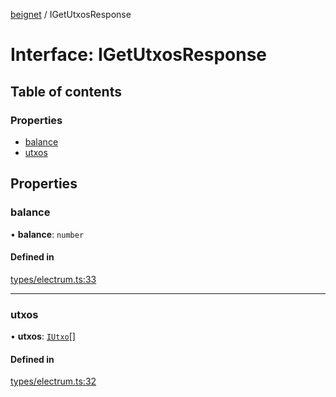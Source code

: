 [beignet](../README.md) / IGetUtxosResponse

# Interface: IGetUtxosResponse

## Table of contents

### Properties

- [balance](IGetUtxosResponse.md#balance)
- [utxos](IGetUtxosResponse.md#utxos)

## Properties

### balance

• **balance**: `number`

#### Defined in

[types/electrum.ts:33](https://github.com/coreyphillips/beignet/blob/f8e8e28/src/types/electrum.ts#L33)

___

### utxos

• **utxos**: [`IUtxo`](IUtxo.md)[]

#### Defined in

[types/electrum.ts:32](https://github.com/coreyphillips/beignet/blob/f8e8e28/src/types/electrum.ts#L32)
